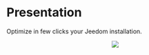 # Presentation

Optimize in few clicks your Jeedom installation.

<p align="center">
  <img src="../images/Optimize_icon.png" />
</p>
